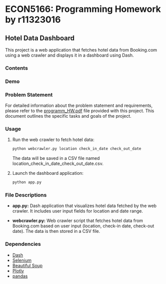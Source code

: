 # ECON5166: Programming Homework by r11323016

## Hotel Data Dashboard

This project is a web application that fetches hotel data from Booking.com using a web crawler and displays it in a dashboard using Dash.

### Contents


### Demo



### Problem Statement

For detailed information about the problem statement and requirements, please refer to the [programm_HW.pdf](programm_HW.pdf) file provided with this project. This document outlines the specific tasks and goals of the project.

### Usage

1. Run the web crawler to fetch hotel data:

    ```bash
    python webcrawler.py location check_in_date check_out_date
    ```

   The data will be saved in a CSV file named location_check_in_date_check_out_date.csv.

2. Launch the dashboard application:

    ```bash
    python app.py
    ```



### File Descriptions

- **app.py:** Dash application that visualizes hotel data fetched by the web crawler. It includes user input fields for location and date range.

- **webcrawler.py:** Web crawler script that fetches hotel data from Booking.com based on user input (location, check-in date, check-out date). The data is then stored in a CSV file.

### Dependencies

- [Dash](https://dash.plotly.com/)
- [Selenium](https://www.selenium.dev/)
- [Beautiful Soup](https://www.crummy.com/software/BeautifulSoup/)
- [Plotly](https://plotly.com/)
- [pandas](https://pandas.pydata.org/)

